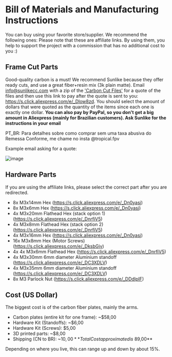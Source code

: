# Bill of Materials and Manufacturing Instructions
You can buy using your favorite store/supplier. We recommend the following ones:
Please note that these are affiliate links. By using them, you help to support the project with a commission that has no additional cost to you :)

## Frame Cut Parts
Good-quality carbon is a must! We recommend Sunlike because they offer ready cuts, and use a great fiber+resin mix (3k plain matte). Email info@sunlikecc.com with a zip of the ['Carbon Cut Files'][1] for a quote of the files and then use this link to pay after the quote is sent to you: https://s.click.aliexpress.com/e/_Dlow8zd. You should select the amount of dollars that were quoted as the quantity of the items since each one is exactly one dollar. **You can also pay by PayPal, so you don't get a big amount in Aliexpress (mainly for Brazilian customers). Ask Sunlike for the instructions in your email**

PT_BR: Para detalhes sobre como comprar sem uma taxa abusiva do Remessa Conforme, me chame no insta @tropical.fpv

Example email asking for a quote:

![image](https://github.com/tropicalfpv/the-tropicalist/assets/11741656/f1e6cbb4-d699-4ad6-8493-9b3bdcf59fe7)


## Hardware Parts
If you are using the affiliate links, please select the correct part after you are redirected.

- 8x M3x14mm Hex (https://s.click.aliexpress.com/e/_Dn0yasj)
- 8x M3x6mm Hex (https://s.click.aliexpress.com/e/_Dn0yasj)
- 4x M3x20mm Flathead Hex (stack option 1) (https://s.click.aliexpress.com/e/_DnrfiV5) 
- 4x M3x8mm Flathead Hex (stack option 2) (https://s.click.aliexpress.com/e/_DnrfiV5)
- 4x M3x16mm Hex (https://s.click.aliexpress.com/e/_Dn0yasj)
- 16x M3x8mm Hex (Motor Screws) (https://s.click.aliexpress.com/e/_DksbGjv)
- 4x 4x M3x6mm Flathead Hex (https://s.click.aliexpress.com/e/_DnrfiV5)
- 4x M3x30mm 6mm diameter Aluminium standoff (https://s.click.aliexpress.com/e/_DC3XDLV)
- 4x M3x35mm 6mm diameter Aluminium standoff (https://s.click.aliexpress.com/e/_DC3XDLV)
- 8x M3 Parlock Nut (https://s.click.aliexpress.com/e/_DDdlpIF)


## Cost (US Dollar)
The biggest cost is of the carbon fiber plates, mainly the arms.
- Carbon plates (entire kit for one frame): ~$58,00
- Hardware Kit (Standoffs): ~$6,00
- Hardware Kit (Screws): $5,00
- 3D printed parts: ~$8,00
- Shipping (CN to BR): ~$10,00
**Total Cost approximated is ~$89,00**

Depending on where you live, this can range up and down by about 15%.

[1]: https://github.com/tropicalfpv/the-tropicalist/blob/main/Project/Carbon%20Cut%20Files/Carbon%20Cut%20Files.zip


